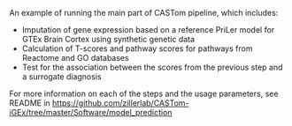 An example of running the main part of CASTom pipeline, which includes:
- Imputation of gene expression based on a reference PriLer model for GTEx Brain Cortex using synthetic genetic data
- Calculation of T-scores and pathway scores for pathways from Reactome and GO databases
- Test for the association between the scores from the previous step and a surrogate diagnosis

For more information on each of the steps and the usage parameters, see README in https://github.com/zillerlab/CASTom-iGEx/tree/master/Software/model_prediction